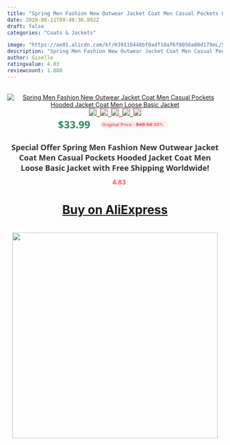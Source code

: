 ```yaml
---
title: "Spring Men Fashion New Outwear Jacket Coat Men Casual Pockets Hooded Jacket Coat Men Loose Basic Jacket"
date: 2020-08-21T09:40:36.892Z
draft: false
categories: "Coats & Jackets"

image: "https://ae01.alicdn.com/kf/H39116448bf0a4f18af6f8056a80d179eL/Spring-Men-Fashion-New-Outwear-Jacket-Coat-Men-Casual-Pockets-Hooded-Jacket-Coat-Men-Loose-Basic.jpg"
description: "Spring Men Fashion New Outwear Jacket Coat Men Casual Pockets Hooded Jacket Coat Men Loose Basic Jacket"
author: Giselle
ratingvalue: 4.83
reviewcount: 1.888
---
```

<br>
<div style="text-align: center;">
<a href="https://s.click.aliexpress.com/e/_ANTezf" target="_blank" rel="nofollow noopener noreferrer"><img alt="Spring Men Fashion New Outwear Jacket Coat Men Casual Pockets Hooded Jacket Coat Men Loose Basic Jacket" class="magnifier-image" src="https://ae01.alicdn.com/kf/H39116448bf0a4f18af6f8056a80d179eL/Spring-Men-Fashion-New-Outwear-Jacket-Coat-Men-Casual-Pockets-Hooded-Jacket-Coat-Men-Loose-Basic.jpg_640x640.jpg">
<br>
<img style="border:1px solid salmon" src="https://ae01.alicdn.com/kf/H39116448bf0a4f18af6f8056a80d179eL/Spring-Men-Fashion-New-Outwear-Jacket-Coat-Men-Casual-Pockets-Hooded-Jacket-Coat-Men-Loose-Basic.jpg_120x120.jpg">&nbsp;&nbsp;<img style="border:1px solid salmon" src="https://ae01.alicdn.com/kf/Hf0d510e49c564d119017cdaf56142f71z/Spring-Men-Fashion-New-Outwear-Jacket-Coat-Men-Casual-Pockets-Hooded-Jacket-Coat-Men-Loose-Basic.jpg_120x120.jpg">&nbsp;&nbsp;<img style="border:1px solid salmon" src="https://ae01.alicdn.com/kf/Hd37833a37abe433faeb36de7d08c8efdl/Spring-Men-Fashion-New-Outwear-Jacket-Coat-Men-Casual-Pockets-Hooded-Jacket-Coat-Men-Loose-Basic.jpg_120x120.jpg">&nbsp;&nbsp;<img style="border:1px solid salmon" src="https://ae01.alicdn.com/kf/H63a5bfe495fe4249845568e0241691dbG/Spring-Men-Fashion-New-Outwear-Jacket-Coat-Men-Casual-Pockets-Hooded-Jacket-Coat-Men-Loose-Basic.jpg_120x120.jpg">&nbsp;&nbsp;<img style="border:1px solid salmon" src="https://ae01.alicdn.com/kf/H2c39597211d64f1aa59ce7a83e0e37eaj/Spring-Men-Fashion-New-Outwear-Jacket-Coat-Men-Casual-Pockets-Hooded-Jacket-Coat-Men-Loose-Basic.jpg_120x120.jpg"></a></div><br0>
<div style="text-align: center;"><span style="background-color: white; border: 0px; box-sizing: border-box; color: seagreen; display: inline-block; font-family: &quot;open sans&quot; , &quot;arial&quot; , &quot;helvetica&quot; , sans-serif , &quot;heiti&quot;; font-size: 24px; font-stretch: inherit; font-weight: 700; line-height: inherit; margin: 0px 10px 0px 0px; padding: 0px; vertical-align: middle;">$33.99 </span>
<span style="background: rgb(255 , 241 , 241); border-radius: 3px; border: 0px; box-sizing: border-box; color: #ff4747; display: inline-block; font-family: inherit; font-size: 12px; font-stretch: inherit; font-style: inherit; font-variant: inherit; font-weight: 600; line-height: inherit; margin: 0px; padding: 2px 5px; transform: scale(0.9); vertical-align: middle;">Original Price : <b style="text-decoration: line-through;">$48.56 </b> 30%&nbsp;&nbsp;</span></div>
<h1 style="color: #333333; display: inline-block; font-family: &quot;open sans&quot; , &quot;arial&quot; , &quot;helvetica&quot; , sans-serif , &quot;heiti&quot;; font-size: 18px; font-stretch: inherit; font-weight: 700; text-align: center;">Special Offer Spring Men Fashion New Outwear Jacket Coat Men Casual Pockets Hooded Jacket Coat Men Loose Basic Jacket with Free Shipping Worldwide!</h1>
<div style="color: #ff4747; text-align: center;">
<img src="https://4.bp.blogspot.com/-M0ZcTcb-5uY/XleCXlxnR4I/AAAAAAAAAEc/OrjgMkXV1oMQFaCRZj5HQwOCBcu3w1FegCPcBGAYYCw/s1600/star.png" style="height: 15px;">&nbsp;<b>4.83</b></div>
<div class="button_cont" align="center"><a class="buynow_a" href="https://s.click.aliexpress.com/e/_ANTezf" target="_blank" rel="nofollow noopener noreferrer"><H1>Buy on AliExpress</H1></a></div><br>
<div class="separator" style="clear: both; text-align: center;">
<img src="https://lh3.googleusercontent.com/-pTy5HemUv9M/XlePHvY0dAI/AAAAAAAAAE4/0nX5iRUoIWY8eMW9Dpxeirr157OZliDIgCLcBGAsYHQ/s1600/badge.gif" width="480">
</div>
